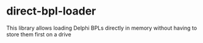 direct-bpl-loader
=================

This library allows loading Delphi BPLs directly in memory without having to store them first on a drive
